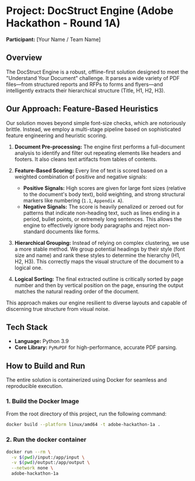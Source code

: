 # Project: DocStruct Engine (Adobe Hackathon - Round 1A)

**Participant:** [Your Name / Team Name]

## Overview

The DocStruct Engine is a robust, offline-first solution designed to meet the "Understand Your Document" challenge. It parses a wide variety of PDF files—from structured reports and RFPs to forms and flyers—and intelligently extracts their hierarchical structure (Title, H1, H2, H3).

## Our Approach: Feature-Based Heuristics

Our solution moves beyond simple font-size checks, which are notoriously brittle. Instead, we employ a multi-stage pipeline based on sophisticated feature engineering and heuristic scoring.

1.  **Document Pre-processing:** The engine first performs a full-document analysis to identify and filter out repeating elements like headers and footers. It also cleans text artifacts from tables of contents.

2.  **Feature-Based Scoring:** Every line of text is scored based on a weighted combination of positive and negative signals:
    *   **Positive Signals:** High scores are given for large font sizes (relative to the document's body text), bold weighting, and strong structural markers like numbering (`1.1`, `Appendix A`).
    *   **Negative Signals:** The score is heavily penalized or zeroed out for patterns that indicate non-heading text, such as lines ending in a period, bullet points, or extremely long sentences. This allows the engine to effectively ignore body paragraphs and reject non-standard documents like forms.

3.  **Hierarchical Grouping:** Instead of relying on complex clustering, we use a more stable method. We group potential headings by their style (font size and name) and rank these styles to determine the hierarchy (H1, H2, H3). This correctly maps the visual structure of the document to a logical one.

4.  **Logical Sorting:** The final extracted outline is critically sorted by page number and then by vertical position on the page, ensuring the output matches the natural reading order of the document.

This approach makes our engine resilient to diverse layouts and capable of discerning true structure from visual noise.

## Tech Stack

- **Language:** Python 3.9
- **Core Library:** `PyMuPDF` for high-performance, accurate PDF parsing.

## How to Build and Run

The entire solution is containerized using Docker for seamless and reproducible execution.

### 1. Build the Docker Image

From the root directory of this project, run the following command:

```bash
docker build --platform linux/amd64 -t adobe-hackathon-1a .
```

### 2. Run the docker container

```bash
docker run --rm \
  -v $(pwd)/input:/app/input \
  -v $(pwd)/output:/app/output \
  --network none \
  adobe-hackathon-1a
```